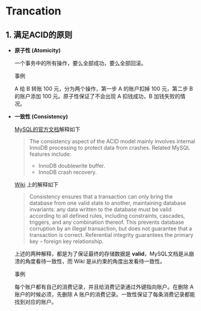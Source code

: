 # Trancation

## 1. 满足**ACID**的原则

- **原子性 (Atomicity)** 

  一个事务中的所有操作，要么全部成功，要么全部回滚。

  事例
  
  A 给 B 转账 100 元，分为两个操作，第一步 A 的账户扣掉 100 元，第二步 B 的账户添加 100 元。原子性保证了不会出现 A 扣钱成功，B 加钱失败的情况。

- **一致性 (Consistency)** 

  [MySQL的官方文档](https://dev.mysql.com/doc/refman/5.7/en/mysql-acid.html)解释如下
  
  >The consistency aspect of the ACID model mainly involves internal InnoDB processing to protect data from crashes. Related MySQL features include:
  > - InnoDB doublewrite buffer.
  > - InnoDB crash recovery.

  [Wiki](https://en.wikipedia.org/wiki/ACID#Consistency) 上的解释如下

  > Consistency ensures that a transaction can only bring the database from one valid state to another, maintaining database invariants: any data written to the database must be valid according to all defined rules, including constraints, cascades, triggers, and any combination thereof. This prevents database corruption by an illegal transaction, but does not guarantee that a transaction is correct. Referential integrity guarantees the primary key – foreign key relationship.

  上述的两种解释，都是为了保证最终的存储数据是 **valid**，MySQL文档是从崩溃的角度看待一致性，而 Wiki 是从约束的角度出发看待一致性。

  事例

  每个账户都有自己的消费记录，并且给消费记录通过外键指向账户。在删除 A 账户的时候必须，先删除 A 账户的消费记录。一致性保证了每条消费记录都能找到对应的账户。
